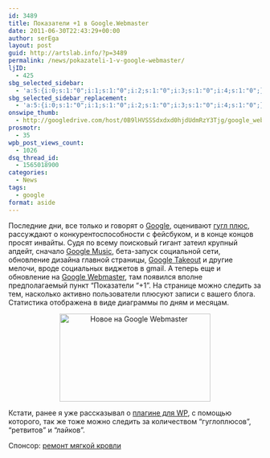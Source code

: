 ```yaml
---
id: 3489
title: Показатели +1 в Google.Webmaster
date: 2011-06-30T22:43:29+00:00
author: serEga
layout: post
guid: http://artslab.info/?p=3489
permalink: /news/pokazateli-1-v-google-webmaster/
ljID:
  - 425
sbg_selected_sidebar:
  - 'a:5:{i:0;s:1:"0";i:1;s:1:"0";i:2;s:1:"0";i:3;s:1:"0";i:4;s:1:"0";}'
sbg_selected_sidebar_replacement:
  - 'a:5:{i:0;s:1:"0";i:1;s:1:"0";i:2;s:1:"0";i:3;s:1:"0";i:4;s:1:"0";}'
onswipe_thumb:
  - http://googledrive.com/host/0B9lHVSSSdxdxd0hjdUdmRzY3Tjg/google_webmaster_plus_one.jpg
prosmotr:
  - 35
wpb_post_views_count:
  - 1026
dsq_thread_id:
  - 1565018900
categories:
  - News
tags:
  - google
format: aside
---
```

Последние дни, все только и говорят о [Google](http://artslab.info/tag/google/), оценивают [гугл плюс](http://artslab.info/news/dobro-pozhalovat-na-proekt-google/), рассуждают о конкурентоспособности с фейсбуком, и в конце концов просят инвайты. Судя по всему поисковый гигант затеил крупный апдейт, сначало <a href="http://music.google.com/" rel="nofollow">Google Music</a>, бета-запуск социальной сети, обновление дизайна главной страницы, <a href="https://www.google.com/takeout/" rel="nofollow">Google Takeout</a> и другие мелочи, вроде социальных виджетов в gmail. А теперь еще и обновление на [Google Webmaster](https://www.google.com/webmasters/tools/home?hl=en), там появился вполне предполагаемый пункт &#8220;Показатели &#8220;+1&#8221;. На странице можно следить за тем, насколько активно пользователи плюсуют записи с вашего блога. Статистика отображена в виде диаграммы по дням и месяцам.

<center>
  <a href="http://googledrive.com/host/0B9lHVSSSdxdxd0hjdUdmRzY3Tjg/google_webmaster_plus_one.jpg"><img src="http://googledrive.com/host/0B9lHVSSSdxdxd0hjdUdmRzY3Tjg/google_webmaster_plus_one-300x175.jpg" alt="Новое на Google Webmaster" title="google_webmaster_plus_one" width="300" height="175" class="alignnone size-medium wp-image-3490" /></a>
</center>

Кстати, ранее я уже рассказывал о [плагине для WP](http://artslab.info/wordpress/populyarnost-postov-bloga-v-socialnyx-setyax-social-metrics-dlya-wordpress/), с помощью которого, так же тоже можно следить за количеством &#8220;гуглоплюсов&#8221;, &#8220;ретвитов&#8221; и &#8220;лайков&#8221;.

<!--more-->

Спонсор: [ремонт мягкой кровли](http://www.gidrol.ru/)